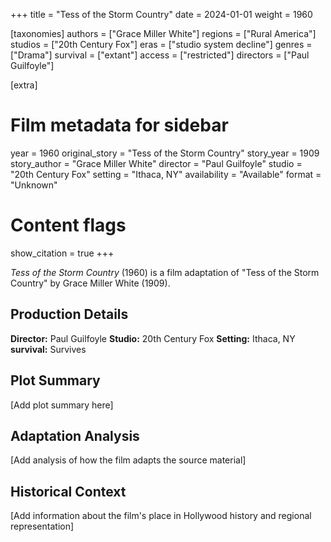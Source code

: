 +++
title = "Tess of the Storm Country"
date = 2024-01-01
weight = 1960

[taxonomies]
authors = ["Grace Miller White"]
regions = ["Rural America"]
studios = ["20th Century Fox"]
eras = ["studio system decline"]
genres = ["Drama"]
survival = ["extant"]
access = ["restricted"]
directors = ["Paul Guilfoyle"]

[extra]
# Film metadata for sidebar
year = 1960
original_story = "Tess of the Storm Country"
story_year = 1909
story_author = "Grace Miller White"
director = "Paul Guilfoyle"
studio = "20th Century Fox"
setting = "Ithaca, NY"
availability = "Available"
format = "Unknown"

# Content flags
show_citation = true
+++

*Tess of the Storm Country* (1960) is a film adaptation of "Tess of the Storm Country" by Grace Miller White (1909).

## Production Details

**Director:** Paul Guilfoyle
**Studio:** 20th Century Fox
**Setting:** Ithaca, NY
**survival:** Survives

## Plot Summary

[Add plot summary here]

## Adaptation Analysis

[Add analysis of how the film adapts the source material]

## Historical Context

[Add information about the film's place in Hollywood history and regional representation]